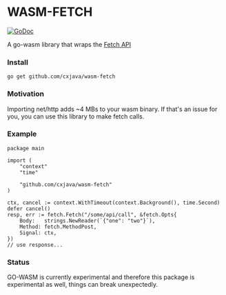 # WASM-FETCH
[![GoDoc](https://godoc.org/github.com/cxjava/wasm-fetch?status.svg)](https://godoc.org/github.com/cxjava/wasm-fetch)

 A go-wasm library that wraps the [Fetch API](https://developer.mozilla.org/en-US/docs/Web/API/Fetch_API)

### Install
`go get github.com/cxjava/wasm-fetch`

### Motivation
Importing net/http adds ~4 MBs to your wasm binary. If that's an issue for you, you can use this
library to make fetch calls.


### Example

```golang
package main

import (
    "context"
    "time"

    "github.com/cxjava/wasm-fetch"
)

ctx, cancel := context.WithTimeout(context.Background(), time.Second)
defer cancel()
resp, err := fetch.Fetch("/some/api/call", &fetch.Opts{
    Body:   strings.NewReader(`{"one": "two"}`),
    Method: fetch.MethodPost,
    Signal: ctx,
})
// use response...
```


### Status
GO-WASM is currently experimental and therefore this package is experimental as well, things can break unexpectedly. 